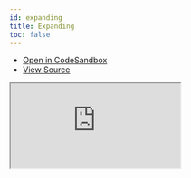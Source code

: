 ```yaml
---
id: expanding
title: Expanding
toc: false
---
```


- [Open in CodeSandbox](https://codesandbox.io/s/github/tannerlinsley/react-table/tree/v7/examples/expanding)
- [View Source](https://github.com/tannerlinsley/react-table/tree/v7/examples/expanding)

<iframe
  src="https://codesandbox.io/embed/github/tannerlinsley/react-table/tree/v7/examples/expanding?autoresize=1&fontsize=14&theme=dark"
  title="tannerlinsley/react-table: expanding"
  sandbox="allow-forms allow-modals allow-popups allow-presentation allow-same-origin allow-scripts"
  style={{
    width: '100%',
    height: '80vh',
    border: '0',
    borderRadius: 8,
    overflow: 'hidden',
    position: 'static',
    zIndex: 0,
  }}
></iframe>

